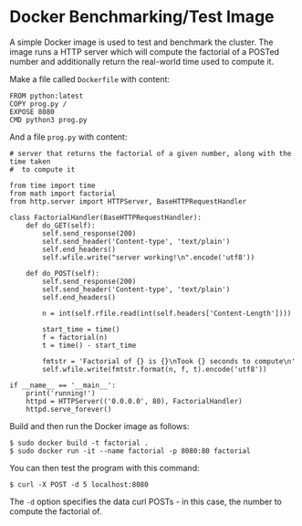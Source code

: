 <!-- comment configures vim to enable word wrapping; gggqG to force rewrap -->

<!-- vim: set tw=79 fo+=t fo-=l: -->

# Docker Benchmarking/Test Image

A simple Docker image is used to test and benchmark the cluster. The image runs
a HTTP server which will compute the factorial of a POSTed number and
additionally return the real-world time used to compute it.

Make a file called `Dockerfile` with content:

```
FROM python:latest
COPY prog.py /
EXPOSE 8080
CMD python3 prog.py
```

And a file `prog.py` with content:

```
# server that returns the factorial of a given number, along with the time taken
#  to compute it

from time import time
from math import factorial
from http.server import HTTPServer, BaseHTTPRequestHandler

class FactorialHandler(BaseHTTPRequestHandler):
	def do_GET(self):
		self.send_response(200)
		self.send_header('Content-type', 'text/plain')
		self.end_headers()
		self.wfile.write("server working!\n".encode('utf8'))

	def do_POST(self):
		self.send_response(200)
		self.send_header('Content-type', 'text/plain')
		self.end_headers()

		n = int(self.rfile.read(int(self.headers['Content-Length'])))

		start_time = time()
		f = factorial(n)
		t = time() - start_time

		fmtstr = 'Factorial of {} is {}\nTook {} seconds to compute\n'
		self.wfile.write(fmtstr.format(n, f, t).encode('utf8'))

if __name__ == '__main__':
	print('running!')
	httpd = HTTPServer(('0.0.0.0', 80), FactorialHandler)
	httpd.serve_forever()
```

Build and then run the Docker image as follows:

```
$ sudo docker build -t factorial .
$ sudo docker run -it --name factorial -p 8080:80 factorial
```

You can then test the program with this command:

```
$ curl -X POST -d 5 localhost:8080
```

The `-d` option specifies the data curl POSTs - in this case, the number to
compute the factorial of.
